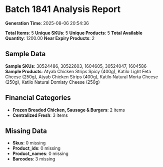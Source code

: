# Batch 1841 Analysis Report

**Generation Time**: 2025-08-06 20:54:36

**Total Items**: 5
**Unique SKUs**: 5
**Unique Products**: 5
**Total Available Quantity**: 1200.00
**Near Expiry Products**: 2

## Sample Data
**Sample SKUs**: 30524486, 30522603, 1604605, 30524047, 1604586
**Sample Products**: Atyab Chicken Strips Spicy (400g), Katilo Light Feta Cheese (250g), Atyab Chicken Strips (400g), Katilo Natural Morta Cheese (250g), Katilo Natural Domiaty Cheese (250g)

## Financial Categories
- **Frozen Breaded Chicken, Sausage & Burgers**: 2 items
- **Centralized Fresh**: 3 items

## Missing Data
- **Skus**: 0 missing
- **Product_ids**: 0 missing
- **Product_names**: 0 missing
- **Barcodes**: 3 missing
